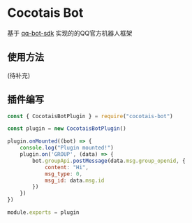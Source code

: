 # Cocotais Bot

基于 [qq-bot-sdk](https://www.npmjs.com/package/qq-bot-sdk) 实现的的QQ官方机器人框架

## 使用方法

(待补充)

## 插件编写

```js
const { CocotaisBotPlugin } = require("cocotais-bot")

const plugin = new CocotaisBotPlugin()

plugin.onMounted((bot) => {
    console.log("Plugin mounted!")
    plugin.on('GROUP', (data) => {
        bot.groupApi.postMessage(data.msg.group_openid, {
            content: "Hi",
            msg_type: 0,
            msg_id: data.msg.id
        })
    })               
})

module.exports = plugin
```